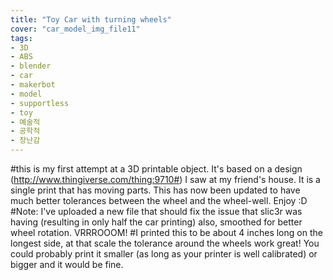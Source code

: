 ```yaml
---
title: "Toy Car with turning wheels"
cover: "car_model_img_file11"
tags:
- 3D
- ABS
- blender
- car
- makerbot
- model
- supportless
- toy
- 예술적
- 공학적
- 장난감
---
```

#this is my first attempt at a 3D printable object. It's based on a design (http://www.thingiverse.com/thing:9710#) I saw at my friend's house. It is a single print that has moving parts. This has now been updated to have much better tolerances between the wheel and the wheel-well. Enjoy :D
#Note: I've uploaded a new file that should fix the issue that slic3r was having (resulting in only half the car printing) also, smoothed for better wheel rotation. VRRROOOM!
#I printed this to be about 4 inches long on the longest side, at that scale the tolerance around the wheels work great! You could probably print it smaller (as long as your printer is well calibrated) or bigger and it would be fine.
